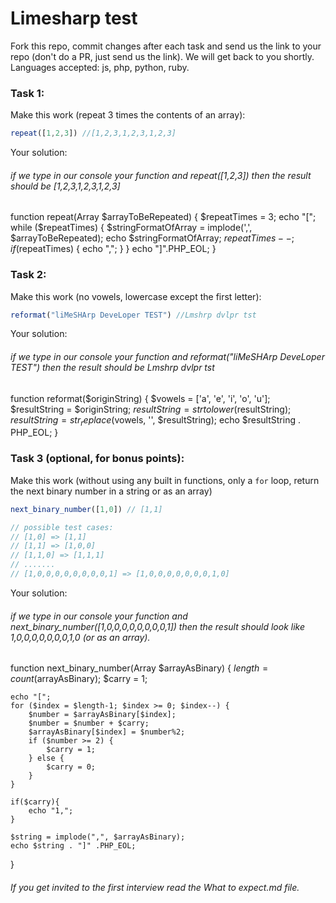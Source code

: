 # Limesharp test

Fork this repo, commit changes after each task and send us the link to your repo (don't do a PR, just send us the link).
We will get back to you shortly. 
Languages accepted: js, php, python, ruby. 

### Task 1: 
Make this work (repeat 3 times the contents of an array):
```javascript
repeat([1,2,3]) //[1,2,3,1,2,3,1,2,3]
```
Your solution:

###### if we type in our console your function and repeat([1,2,3]) then the result should be [1,2,3,1,2,3,1,2,3] 

function repeat(Array $arrayToBeRepeated) {
    $repeatTimes = 3;
    echo "[";
    while ($repeatTimes) {
        $stringFormatOfArray = implode(',', $arrayToBeRepeated);
        echo $stringFormatOfArray;
        $repeatTimes--;
        if ($repeatTimes) {
            echo ",";
        }
    }
    echo "]".PHP_EOL;
}

### Task 2:
Make this work (no vowels, lowercase except the first letter):
```javascript
reformat("liMeSHArp DeveLoper TEST") //Lmshrp dvlpr tst
```
Your solution:

###### if we type in our console your function and reformat("liMeSHArp DeveLoper TEST") then the result should be Lmshrp dvlpr tst

function reformat($originString) {
    $vowels = ['a', 'e', 'i', 'o', 'u'];
    $resultString = $originString;
    $resultString = strtolower($resultString);
    $resultString = str_replace($vowels, '', $resultString);
    echo $resultString . PHP_EOL;
}


### Task 3 (optional, for bonus points):
Make this work (without using any built in functions, only a `for` loop, return the next binary number in a string or as an array)
```javascript
next_binary_number([1,0]) // [1,1]

// possible test cases:
// [1,0] => [1,1]
// [1,1] => [1,0,0]
// [1,1,0] => [1,1,1]
// .......
// [1,0,0,0,0,0,0,0,0,1] => [1,0,0,0,0,0,0,0,1,0]
```
Your solution:

###### if we type in our console your function and next_binary_number([1,0,0,0,0,0,0,0,0,1]) then the result should look like 1,0,0,0,0,0,0,0,1,0 (or as an array).

function next_binary_number(Array $arrayAsBinary) {
    $length = count($arrayAsBinary);
    $carry = 1;
    
    echo "[";
    for ($index = $length-1; $index >= 0; $index--) {
        $number = $arrayAsBinary[$index];
        $number = $number + $carry;
        $arrayAsBinary[$index] = $number%2;
        if ($number >= 2) {
            $carry = 1;
        } else {
            $carry = 0;
        }
    }
    
    if($carry){
        echo "1,";
    }
    
    $string = implode(",", $arrayAsBinary);
    echo $string . "]" .PHP_EOL;
}

###### If you get invited to the first interview read the What to expect.md file.

